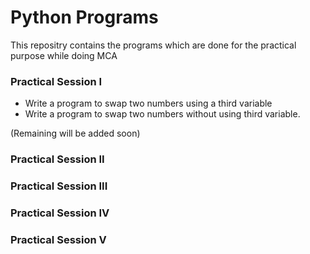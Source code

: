 # Python Programs

This repositry contains the programs which are done for the practical purpose while doing MCA

### Practical Session I
- Write a program to swap two numbers using a third variable
- Write a program to swap two numbers without using third variable.

(Remaining will be added soon)
### Practical Session II
### Practical Session III
### Practical Session IV
### Practical Session V
